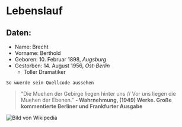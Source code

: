 # Lebenslauf
## Daten:
* Name: Brecht
* Vorname: Berthold
* Geboren: 10. Februar 1898, _Augsburg_
* Gestorben: 14. August 1956, _Ost-Berlin_
    * Toller Dramatiker 

`So wuerde sein Quellcode aussehen`
> "Die Muehen der Gebirge liegen hinter uns // Vor uns liegen die Muehen der Ebenen."
__- Wahrnehmung, (1949) Werke. Große kommentierte Berliner und Frankfurter Ausgabe__

![Bild von Wikipedia](https://upload.wikimedia.org/wikipedia/commons/thumb/f/f8/Bundesarchiv_Bild_183-W0409-300%2C_Bertolt_Brecht.jpg/414px-Bundesarchiv_Bild_183-W0409-300%2C_Bertolt_Brecht.jpg "So sah er aus")
